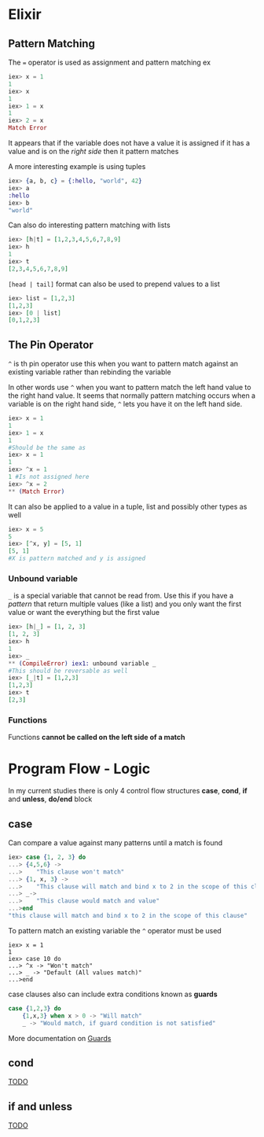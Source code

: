 # Elixir 

## Pattern Matching
The <code>=</code> operator is used as assignment and pattern matching
ex
```elixir
iex> x = 1
1
iex> x
1
iex> 1 = x
1
iex> 2 = x
Match Error
```
It appears that if the variable does not have a value it is assigned if it has a value and is on the *right side* then it pattern matches

A more interesting example is using tuples
```elixir
iex> {a, b, c} = {:hello, "world", 42}
iex> a
:hello
iex> b
"world"
```

Can also do interesting pattern matching with lists
```elixir
iex> [h|t] = [1,2,3,4,5,6,7,8,9]
iex> h
1
iex> t
[2,3,4,5,6,7,8,9]
```

<code>[head | tail]</code> format can also be used to prepend values to a list
```elixir
iex> list = [1,2,3]
[1,2,3]
iex> [0 | list]
[0,1,2,3]
```

## The Pin Operator
<code>^</code> is th pin operator
use this when you want to pattern match against an existing variable rather than rebinding the variable

In other words use <code>^</code> when you want to pattern match the left hand value to the right hand value. It seems that normally pattern matching occurs when a variable is on the right hand side, <code>^</code> lets you have it on the left hand side.
```elixir
iex> x = 1
1
iex> 1 = x
1
#Should be the same as
iex> x = 1
1
iex> ^x = 1
1 #Is not assigned here
iex> ^x = 2
** (Match Error)
```
It can also be applied to a value in a tuple, list and possibly other types as well
```elixir
iex> x = 5
5
iex> [^x, y] = [5, 1]
[5, 1]
#X is pattern matched and y is assigned
```
### Unbound variable
<code>_</code> is a special variable that cannot be read from. Use this if you have a *pattern* that return multiple values (like a list) and you only want the first value or want the everything but the first value
```elixir
iex> [h|_] = [1, 2, 3]
[1, 2, 3]
iex> h
1
iex> _
** (CompileError) iex1: unbound variable _
#This should be reversable as well
iex> [_|t] = [1,2,3]
[1,2,3]
iex> t
[2,3]
```

### Functions
Functions __cannot be called on the left side of a match__

# Program Flow - Logic
In my current studies there is only 4 control flow structures __case__, __cond__, __if__ and __unless__, __do/end__ block</code> 

## case
Can compare a value against many patterns until a match is found
```elixir
iex> case {1, 2, 3} do
...> {4,5,6} ->
...>    "This clause won't match"
...> {1, x, 3} ->
...>    "This clause will match and bind x to 2 in the scope of this clause"
...> _->
...>    "This clause would match and value"
...>end
"this clause will match and bind x to 2 in the scope of this clause"
```
To pattern match an existing variable the <code>^</code> operator must be used
```
iex> x = 1
1
iex> case 10 do
...> ^x -> "Won't match"
...> _ -> "Default (All values match)"
...>end
```
case clauses also can include extra conditions known as __guards__
```elixir
case {1,2,3} do
    {1,x,3} when x > 0 -> "Will match"
    _ -> "Would match, if guard condition is not satisfied"
```
More documentation on [Guards](https://elixir-lang.org/docs/master/elixir/guards.html)

## cond
[TODO](https://elixir-lang.org/getting-started/case-cond-and-if.html#if-and-unless)
## if and unless
[TODO](https://elixir-lang.org/getting-started/case-cond-and-if.html#doend-blocks)